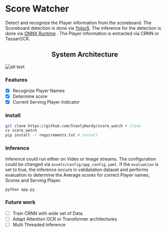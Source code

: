 # Score Watcher
<p>
Detect and recognize the Player information from the scoreboard. The Scoreboard detection is done via <a href="https://github.com/ultralytics/yolov5">Yolov5</a>. The inference for the detection is done via <a href="https://github.com/microsoft/onnxruntime">ONNX Runtime</a> . The Player information is extracted via CRNN or TessarOCR.
</p>

## <div align="center">System Architecture</div>

![alt text](https://github.com/StanlyHardy/score_watch/blob/scoreboard_dev/assets/graphics/system_architecture.png)

### <div>Features</div>

- [x] Recognize Player Names
- [x] Determine score
- [x] Current Serving Player Indicator

### <div>Install</div>

```bash
git clone https://github.com/StanlyHardy/score_watch # clone
cv score_watch
pip install -r requirements.txt # install
```

### <div>Inference</div>
Inference could run either on Video or Image streams. The configuration could be changed via `assets/config/app_config.yaml`. If the `evaluation` is set to true, the inference occurs in validatation dataset and performs evaluation to determine the Average scores for correct Player names, Scores and Serving Player.
```
python app.py 
```

### Future work

- [ ] Train CRNN with wide set of Data.
- [ ] Adapt Attention OCR or Transformer architectures
- [ ] Multi Threaded Inference
